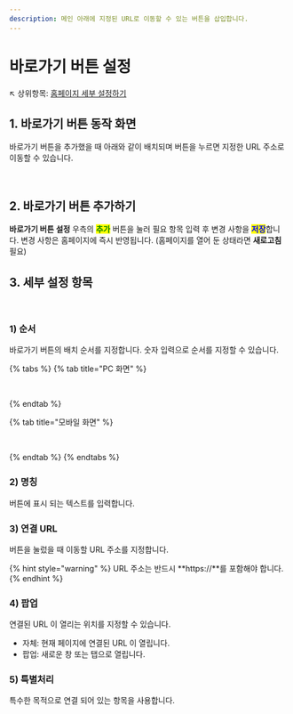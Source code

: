 ```yaml
---
description: 메인 아래에 지정된 URL로 이동할 수 있는 버튼을 삽입합니다.
---
```


# 바로가기 버튼 설정

↖ 상위항목: [홈페이지 세부 설정하기](./)

## 1. 바로가기 버튼 동작 화면

바로가기 버튼을 추가했을 때 아래와 같이 배치되며 버튼을 누르면 지정한 URL 주소로 이동할 수 있습니다.

<figure><img src="../../.gitbook/assets/바로가기 버튼 동작 화면.gif" alt=""><figcaption></figcaption></figure>

## 2. 바로가기 버튼 추가하기

**바로가기 버튼 설정** 우측의 <mark style="color:green;">**추가**</mark> 버튼을 눌러 필요 항목 입력 후 변경 사항을 <mark style="color:blue;">**저장**</mark>합니다.  변경 사항은 홈페이지에 즉시 반영됩니다. (홈페이지를 열어 둔 상태라면 **새로고침** 필요)

## 3. 세부 설정 항목

<figure><img src="../../.gitbook/assets/바로가기 버튼 설정.png" alt=""><figcaption></figcaption></figure>

### 1) 순서

바로가기 버튼의 배치 순서를 지정합니다. 숫자 입력으로 순서를 지정할 수 있습니다.

{% tabs %}
{% tab title="PC 화면" %}
<figure><img src="../../.gitbook/assets/바로가기 버튼 순서_데스크탑.png" alt=""><figcaption></figcaption></figure>
{% endtab %}

{% tab title="모바일 화면" %}
<figure><img src="../../.gitbook/assets/모바일_바로가기 버튼 순서.png" alt=""><figcaption></figcaption></figure>
{% endtab %}
{% endtabs %}

### 2) 명칭

버튼에 표시 되는 텍스트를 입력합니다.

### 3) 연결 URL

버튼을 눌렀을 때 이동할 URL 주소를 지정합니다.

{% hint style="warning" %}
URL 주소는 반드시 **https://**를 포함해야 합니다.
{% endhint %}

### 4) 팝업

연결된 URL 이 열리는 위치를 지정할 수 있습니다.

* 자체: 현재 페이지에 연결된 URL 이 열립니다.
* 팝업: 새로운 창 또는 탭으로 열립니다.

### 5) 특별처리

특수한 목적으로 연결 되어 있는 항목을 사용합니다.
